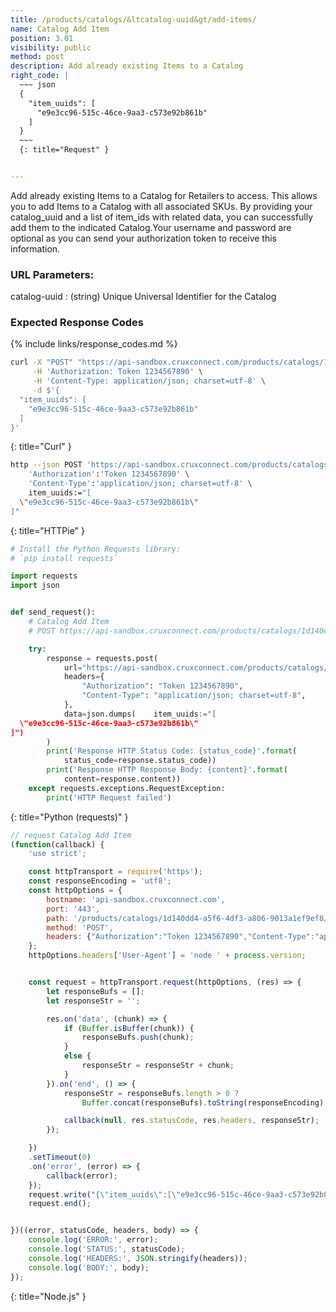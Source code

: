 ```yaml
---
title: /products/catalogs/&ltcatalog-uuid&gt/add-items/
name: Catalog Add Item
position: 3.01
visibility: public
method: post
description: Add already existing Items to a Catalog
right_code: |
  ~~~ json
  {
    "item_uuids": [
      "e9e3cc96-515c-46ce-9aa3-c573e92b861b"
    ]
  }
  ~~~
  {: title="Request" }


---
```

Add already existing Items to a Catalog for Retailers to access. This allows you to add Items to a Catalog with all associated SKUs. By providing your catalog_uuid and a list of item_ids with related data, you can successfully add them to the indicated Catalog.Your username and password are optional as you can send your authorization token to receive this information.

### URL Parameters:

catalog-uuid
: (string) Unique Universal Identifier for the Catalog

### Expected Response Codes

{% include links/response_codes.md %}


~~~ bash
curl -X "POST" "https://api-sandbox.cruxconnect.com/products/catalogs/1d140dd4-a5f6-4df3-a806-9013a1ef9ef8/add-items/" \
     -H 'Authorization: Token 1234567890' \
     -H 'Content-Type: application/json; charset=utf-8' \
     -d $'{
  "item_uuids": [
    "e9e3cc96-515c-46ce-9aa3-c573e92b861b"
  ]
}'

~~~
{: title="Curl" }

~~~ bash
http --json POST 'https://api-sandbox.cruxconnect.com/products/catalogs/1d140dd4-a5f6-4df3-a806-9013a1ef9ef8/add-items/' \
    'Authorization':'Token 1234567890' \
    'Content-Type':'application/json; charset=utf-8' \
    item_uuids:="[
  \"e9e3cc96-515c-46ce-9aa3-c573e92b861b\"
]"

~~~
{: title="HTTPie" }

~~~ python
# Install the Python Requests library:
# `pip install requests`

import requests
import json


def send_request():
    # Catalog Add Item
    # POST https://api-sandbox.cruxconnect.com/products/catalogs/1d140dd4-a5f6-4df3-a806-9013a1ef9ef8/add-items/

    try:
        response = requests.post(
            url="https://api-sandbox.cruxconnect.com/products/catalogs/1d140dd4-a5f6-4df3-a806-9013a1ef9ef8/add-items/",
            headers={
                "Authorization": "Token 1234567890",
                "Content-Type": "application/json; charset=utf-8",
            },
            data=json.dumps(    item_uuids:="[
  \"e9e3cc96-515c-46ce-9aa3-c573e92b861b\"
]")
        )
        print('Response HTTP Status Code: {status_code}'.format(
            status_code=response.status_code))
        print('Response HTTP Response Body: {content}'.format(
            content=response.content))
    except requests.exceptions.RequestException:
        print('HTTP Request failed')

~~~
{: title="Python (requests)" }

~~~ javascript
// request Catalog Add Item
(function(callback) {
    'use strict';

    const httpTransport = require('https');
    const responseEncoding = 'utf8';
    const httpOptions = {
        hostname: 'api-sandbox.cruxconnect.com',
        port: '443',
        path: '/products/catalogs/1d140dd4-a5f6-4df3-a806-9013a1ef9ef8/add-items/',
        method: 'POST',
        headers: {"Authorization":"Token 1234567890","Content-Type":"application/json; charset=utf-8"}
    };
    httpOptions.headers['User-Agent'] = 'node ' + process.version;


    const request = httpTransport.request(httpOptions, (res) => {
        let responseBufs = [];
        let responseStr = '';

        res.on('data', (chunk) => {
            if (Buffer.isBuffer(chunk)) {
                responseBufs.push(chunk);
            }
            else {
                responseStr = responseStr + chunk;
            }
        }).on('end', () => {
            responseStr = responseBufs.length > 0 ?
                Buffer.concat(responseBufs).toString(responseEncoding) : responseStr;

            callback(null, res.statusCode, res.headers, responseStr);
        });

    })
    .setTimeout(0)
    .on('error', (error) => {
        callback(error);
    });
    request.write("{\"item_uuids\":[\"e9e3cc96-515c-46ce-9aa3-c573e92b861b\"]}")
    request.end();


})((error, statusCode, headers, body) => {
    console.log('ERROR:', error);
    console.log('STATUS:', statusCode);
    console.log('HEADERS:', JSON.stringify(headers));
    console.log('BODY:', body);
});

~~~
{: title="Node.js" }
